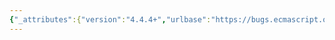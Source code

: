 ```yaml
---
{"_attributes":{"version":"4.4.4+","urlbase":"https://bugs.ecmascript.org/","maintainer":"dherman@mozilla.com"},"bug":{"bug_id":2505,"creation_ts":"2014-02-06 09:34:00 -0800","short_desc":"12.1.7.2 Generator Comprehension Evaluation: Amend note to speak about variable environment?","delta_ts":"2014-06-12 15:22:27 -0700","product":"Draft for 6th Edition","component":"editorial issue","version":"Rev 22: January 20, 2014 Draft","rep_platform":"All","op_sys":"All","bug_status":"RESOLVED","resolution":"FIXED","see_also":"https://bugs.ecmascript.org/show_bug.cgi?id=2853","priority":"Normal","bug_severity":"normal","everconfirmed":true,"reporter":{"uid":"andrebargull","name":"André Bargull"},"assigned_to":{"uid":"allen","name":"Allen Wirfs-Brock"},"long_desc":[{"commentid":7199,"comment_count":0,"who":{"uid":"andrebargull","name":"André Bargull"},"bug_when":"2014-02-06 09:34:03 -0800","thetext":"12.1.7.2 Runtime Semantics: Evaluation.\n\nThe note in 12.1.7.2 only describes that the GeneratorFunction object is unobservable from ECMAScript code, so an implementation may avoid its allocation, but care must be taken to create the `prototype` object. Actually there's another caveat which may be worthwhile to document: \n\nIn addition to the `prototype` object, an implementation must also ensure to create a new variable environment (not only a new lexical environment!) for the generator comprehension. This is currently only implicitly specified due to the use of a GeneratorFunction object to implement the generator comprehension semantics.\n\n\nTest case:\n---\nfunction outer() {\n  var x = 0;\n  function inner() {\n    // The direct eval creates a new var-binding in the variable environment\n    // of the generator comprehension, not in the variable environment\n    // of the 'inner' function\n    var r = (for (x of [0]) (eval(\"var x = 1\"), x)).next().value;\n    return [x, r];\n  }\n  return inner();\n}\nouter(); // returns [0, 1]\n---"},{"commentid":8360,"comment_count":1,"who":{"uid":"allen","name":"Allen Wirfs-Brock"},"bug_when":"2014-05-12 18:09:44 -0700","thetext":"fixed in rev25 editor's draft\n\nAdded to 12.2.7.2 note as suggested. \n\nCreated bug 2853 relating to the legality of that particular eval."},{"commentid":8918,"comment_count":2,"who":{"uid":"allen","name":"Allen Wirfs-Brock"},"bug_when":"2014-06-12 15:22:27 -0700","thetext":"in rev25"}]}}
---
```


